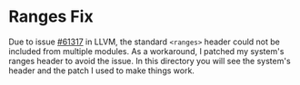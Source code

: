 # Ranges Fix

Due to issue [#61317](https://github.com/llvm/llvm-project/issues/61317) in
LLVM, the standard `<ranges>` header could not be included from multiple
modules. As a workaround, I patched my system's ranges header to avoid the
issue. In this directory you will see the system's header and the patch I used
to make things work.
